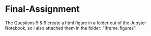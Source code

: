# Final-Assignment
The Questions 5 & 6 create a html figure in a folder out of the Jupyter Notebook, so I also attached them in the folder: "iframe_figures".
